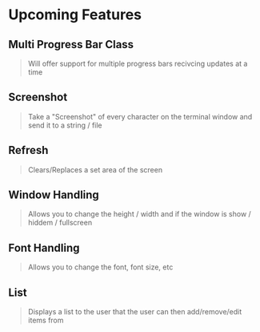 # Upcoming Features <!-- {docsify-ignore} -->

## Multi Progress Bar Class
> Will offer support for multiple progress bars recivcing updates at a time

## Screenshot
> Take a "Screenshot" of every character on the terminal window and send it to a string / file

## Refresh 
> Clears/Replaces a set area of the screen

## Window Handling
> Allows you to change the height / width and if the window is show / hiddem / fullscreen

## Font Handling
> Allows you to change the font, font size, etc

## List
> Displays a list to the user that the user can then add/remove/edit items from

